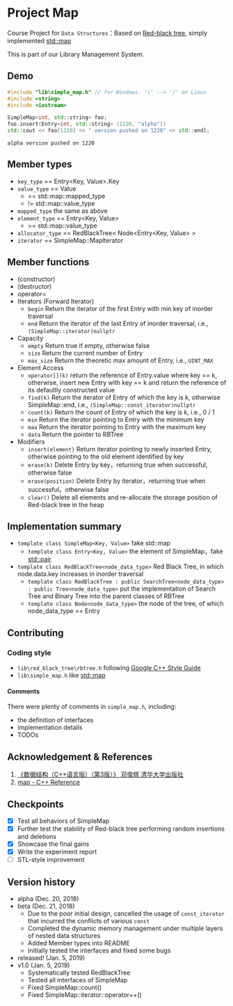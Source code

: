 # Project Map
Course Project for `Data Structures`：Based on [Red-black tree](https://en.wikipedia.org/wiki/Red%E2%80%93black_tree), simply implemented [std::map](http://www.cplusplus.com/reference/map/map/)

This is part of our Library Management System.
## Demo
```cpp
#include "lib\simple_map.h" // for Windows. '\' --> '/' on Linux 
#include <string>
#include <iostream>

SimpleMap<int, std::string> foo;
foo.insert(Entry<int, std::string> (1220, "alpha"))
std::cout << foo[1220] << " version pushed on 1220" << std::endl;
```
```
alpha version pushed on 1220
```
## Member types
- `key_type` == Entry<Key, Value>.Key
- `value_type` == Value
  - == std\::map::mapped_type
  - != std\::map::value_type
- `mapped_type` the same as above
- `element_type` == Entry<Key, Value>
  - == std\::map::value_type
- `allocator_type` == RedBlackTree< Node<Entry<Key, Value> >
- `iterator` == SimpleMap::MapIterator
## Member functions
- (constructor)
- (destructor)
- operator=
- Iterators (Forward Iterator)
  - `begin` Return the iterator of the first Entry with min key of inorder traversal
  - `end` Return the iterator of the last Entry of inorder traversal, i.e., `(SimpleMap::iterator)nullptr`
- Capacity
  - `empty` Return true if empty, otherwise false
  - `size` Return the current number of Entry
  - `max_size` Return the theoretic max amount of Entry, i.e., `UINT_MAX`
- Element Access
  - `operator[](k)` return the reference of Entry.value where key == k, otherwise, insert new Entry with key == k and return the reference of its defaultly constructed value
  - `find(k)` Return the iterator of Entry of which the key is k, otherwise SimpleMap::end, i.e., `(SimpleMap::const_iterator)nullptr`
  - `count(k)` Return the count of Entry of which the key is k, i.e., 0 / 1
  - `min` Return the iterator pointing to Entry with the minimum key
  - `max` Return the iterator pointing to Entry with the maximum key
  - `data` Return the pointer to RBTree
- Modifiers
  - `insert(element)` Return iterator pointing to newly inserted Entry, otherwise pointing to the old element identified by key
  - `erase(k)` Delete Entry by key，returning true when successful, otherwise false
  - `erase(position)` Delete Entry by iterator，returning true when successful，otherwise false
  - `clear()` Delete all elements and re-allocate the storage position of Red-black tree in the heap
## Implementation summary
- `template class SimpleMap<Key, Value>` fake std::map
  - `template class Entry<Key, Value>` the element of SimpleMap，fake [std::pair](http://www.cplusplus.com/reference/utility/pair/)
- `template class RedBlackTree<node_data_type>` Red Black Tree, in which node.data.key increases in inorder traversal
  - `template class RedBlackTree : public SearchTree<node_data_type> : public Tree<node_data_type>` put the implementation of Search Tree and Binary Tree into the parent classes of RBTree
  - `template class Node<node_data_type>` the node of the tree, of which node_data_type == Entry
## Contributing
### Coding style
- `lib\red_black_tree\rbtree.h` following [Google C++ Style Guide](https://google.github.io/styleguide/cppguide.html)
- `lib\simple_map.h` like [std::map](http://www.cplusplus.com/reference/map/map/)
#### Comments 
There were plenty of comments in `simple_map.h`, including:
- the definition of interfaces
- implementation details
- TODOs
## Acknowledgement & References
1. [《数据结构（C++语言版）（第3版）》 邓俊辉 清华大学出版社 ](https://dsa.cs.tsinghua.edu.cn/~deng/ds/dsacpp/)
2. [map - C++ Reference](http://www.cplusplus.com/reference/map/map/)
## Checkpoints
- [x] Test all behaviors of SimpleMap
- [x] Further test the stability of Red-black tree performing random insertions and deletions
- [x] Showcase the final gains
- [x] Write the experiment report
- [ ] STL-style improvement
## Version history
- alpha (Dec. 20, 2018)
- beta (Dec. 21, 2018)
  - Due to the poor initial design, cancelled the usage of `const_iterator` that incurred the conflicts of various `const`
  - Completed the dynamic memory management under multiple layers of nested data structures
  - Added Member types into README
  - Initially tested the interfaces and fixed some bugs
- released! (Jan. 5, 2019)
- v1.0 (Jan. 5, 2019)
  - Systematically tested RedBlackTree
  - Tested all interfaces of SimpleMap
  - Fixed SimpleMap::count()
  - Fixed SimpleMap::iterator::operator++()
